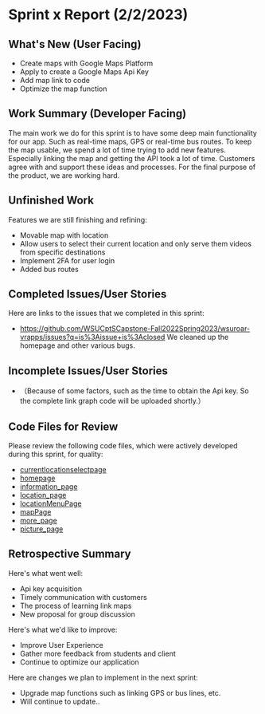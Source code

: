 # Sprint x Report (2/2/2023)

## What's New (User Facing)
   * Create maps with Google Maps Platform
   * Apply to create a Google Maps Api Key
   * Add map link to code
   * Optimize the map function

## Work Summary (Developer Facing)
The main work we do for this sprint is to have some deep main functionality for our app. Such as real-time maps, GPS or real-time bus routes. To keep the map usable, we spend a lot of time trying to add new features. Especially linking the map and getting the API took a lot of time. Customers agree with and support these ideas and processes. For the final purpose of the product, we are working hard.

## Unfinished Work
Features we are still finishing and refining:
* Movable map with location
* Allow users to select their current location and only serve them videos from specific destinations
* Implement 2FA for user login
* Added bus routes

## Completed Issues/User Stories
Here are links to the issues that we completed in this sprint:
 * https://github.com/WSUCptSCapstone-Fall2022Spring2023/wsuroar-vrapps/issues?q=is%3Aissue+is%3Aclosed
 We cleaned up the homepage and other various bugs.

 ## Incomplete Issues/User Stories
 * （Because of some factors, such as the time to obtain the Api key. So the complete link graph code will be uploaded shortly.）

## Code Files for Review
Please review the following code files, which were actively developed during this sprint, for quality:
 * [currentlocationselectpage](https://github.com/WSUCptSCapstone-Fall2022Spring2023/wsuroar-vrapps/blob/main/currentlocationselectpage.dart)
 * [homepage](https://github.com/WSUCptSCapstone-Fall2022Spring2023/wsuroar-vrapps/blob/main/homepage.dart)
 * [information_page](https://github.com/WSUCptSCapstone-Fall2022Spring2023/wsuroar-vrapps/blob/main/information_page.dart)
 * [location_page](https://github.com/WSUCptSCapstone-Fall2022Spring2023/wsuroar-vrapps/blob/main/location_page.dart)
 * [locationMenuPage](https://github.com/WSUCptSCapstone-Fall2022Spring2023/wsuroar-vrapps/blob/main/locationMenuPage.dart)
 * [mapPage](https://github.com/WSUCptSCapstone-Fall2022Spring2023/wsuroar-vrapps/blob/main/mapPage.dart)
 * [more_page](https://github.com/WSUCptSCapstone-Fall2022Spring2023/wsuroar-vrapps/blob/main/more_page.dart)
 * [picture_page](https://github.com/WSUCptSCapstone-Fall2022Spring2023/wsuroar-vrapps/blob/main/picture_page.dart)
 
## Retrospective Summary
Here's what went well:
  * Api key acquisition
  * Timely communication with customers
  * The process of learning link maps
  * New proposal for group discussion
 
Here's what we'd like to improve:
   * Improve User Experience
   * Gather more feedback from students and client
   * Continue to optimize our application
  
Here are changes we plan to implement in the next sprint:
   * Upgrade map functions such as linking GPS or bus lines, etc.
   * Will continue to update..
